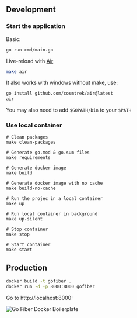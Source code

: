 ## Development

### Start the application 

Basic:
```bash
go run cmd/main.go
```

Live-reload with [Air](https://github.com/cosmtrek/air)
```bash
make air
```

It also works with windows without make, use:
```bash
go install github.com/cosmtrek/air@latest
air
```
You may also need to add `$GOPATH/bin` to your `$PATH`
### Use local container

```
# Clean packages
make clean-packages

# Generate go.mod & go.sum files
make requirements

# Generate docker image
make build

# Generate docker image with no cache
make build-no-cache

# Run the projec in a local container
make up

# Run local container in background
make up-silent

# Stop container
make stop

# Start container
make start
```

## Production

```bash
docker build -t gofiber .
docker run -d -p 8000:8000 gofiber
```

Go to http://localhost:8000:


![Go Fiber Docker Boilerplate](./go_fiber_boilerplate.gif)
